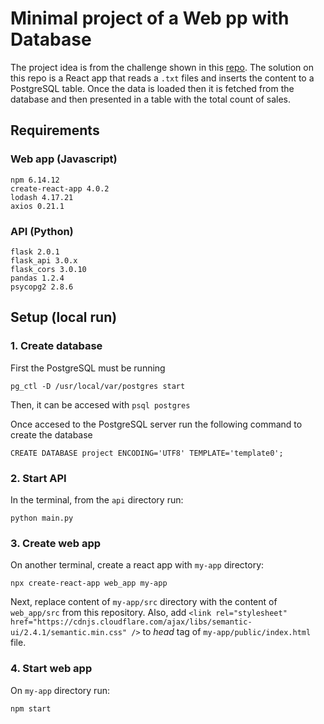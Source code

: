 
# Minimal project of a Web pp with Database

The project idea is from the challenge shown in this [repo](https://github.com/igorman/data-engineering). The solution on this repo is a React app that reads a `.txt` files and inserts the content to a PostgreSQL table. Once the data is loaded then it is fetched from the database and then presented in a table with the total count of sales.

## Requirements

### Web app (Javascript)

```
npm 6.14.12
create-react-app 4.0.2
lodash 4.17.21
axios 0.21.1
```

### API (Python)

```
flask 2.0.1
flask_api 3.0.x
flask_cors 3.0.10
pandas 1.2.4
psycopg2 2.8.6
```

## Setup (local run)

### 1. Create database
 
First the PostgreSQL must be running

`pg_ctl -D /usr/local/var/postgres start`

Then, it can be accesed with `psql postgres`

Once accesed to the PostgreSQL server run the following command to create the database

`CREATE DATABASE project ENCODING='UTF8' TEMPLATE='template0';`

### 2. Start API

In the terminal, from the `api` directory run:

`python main.py`

### 3. Create web app

On another terminal, create a react app with `my-app` directory:

`npx create-react-app web_app my-app`

Next, replace content of `my-app/src` directory with the content of `web_app/src` from this repository. Also, add `<link rel="stylesheet" href="https://cdnjs.cloudflare.com/ajax/libs/semantic-ui/2.4.1/semantic.min.css" />` to *head* tag of `my-app/public/index.html` file.

### 4. Start web app

On `my-app` directory run:

`npm start`




